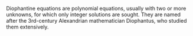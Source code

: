 Diophantine equations are polynomial equations, usually with two or more unknowns, for which only integer solutions are sought. They are named after the 3rd-century Alexandrian mathematician Diophantus, who studied them extensively.
